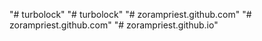 "# turbolock" 
"# turbolock" 
"# zorampriest.github.com" 
"# zorampriest.github.com" 
"# zorampriest.github.io" 
